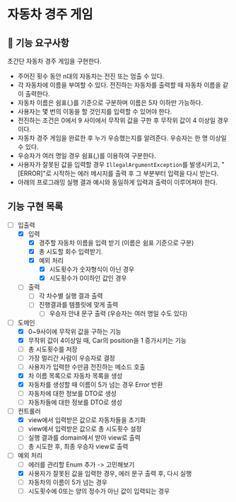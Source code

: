 # 자동차 경주 게임

## 🚀 기능 요구사항

초간단 자동차 경주 게임을 구현한다.

- 주어진 횟수 동안 n대의 자동차는 전진 또는 멈출 수 있다.
- 각 자동차에 이름을 부여할 수 있다. 전진하는 자동차를 출력할 때 자동차 이름을 같이 출력한다.
- 자동차 이름은 쉼표(,)를 기준으로 구분하며 이름은 5자 이하만 가능하다.
- 사용자는 몇 번의 이동을 할 것인지를 입력할 수 있어야 한다.
- 전진하는 조건은 0에서 9 사이에서 무작위 값을 구한 후 무작위 값이 4 이상일 경우이다.
- 자동차 경주 게임을 완료한 후 누가 우승했는지를 알려준다. 우승자는 한 명 이상일 수 있다.
- 우승자가 여러 명일 경우 쉼표(,)를 이용하여 구분한다.
- 사용자가 잘못된 값을 입력할 경우 `IllegalArgumentException`를 발생시키고, "[ERROR]"로 시작하는 에러 메시지를 출력 후 그 부분부터 입력을 다시 받는다.
- 아래의 프로그래밍 실행 결과 예시와 동일하게 입력과 출력이 이루어져야 한다.

## 기능 구현 목록

- [ ] 입출력
    - [x] 입력
        - [x] 경주할 자동차 이름을 입력 받기 (이름은 쉼표 기준으로 구분)
        - [x] 총 시도할 회수 입력받기.
        - [x] 예외 처리
            - [x] 시도횟수가 숫자형식이 아닌 경우
            - [x] 시도횟수가 0이하인 값인 경우
    - [ ] 출력
        - [ ] 각 차수별 실행 결과 출력
        - [ ] 진행결과를 템플릿에 맞게 출력
            - [ ] 우승자 안내 문구 출력 (우승자는 여러 명일 수도 있다)

- [ ] 도메인
    - [x] 0~9사이에 무작위 값을 구하는 기능
    - [x] 무작위 값이 4이상일 때, Car의 position을 1 증가시키는 기능
    - [ ] 총 시도횟수를 저장
    - [ ] 가장 멀리간 사람이 우승자로 결정
    - [ ] 사용자가 입력한 수만큼 전진하는 메소드 호출
    - [x] 차 이름 목록으로 자동차 목록을 생성
    - [x] 자동차를 생성할 때 이름이 5가 넘는 경우 Error 반환
    - [ ] 자동차에 대한 정보를 DTO로 생성
    - [ ] 자동차들에 대한 정보를 DTO로 생성

- [ ] 컨트롤러
    - [x] view에서 입력받은 값으로 자동차들을 초기화
    - [ ] view에서 입력받은 값으로 총 시도횟수 설정
    - [ ] 실행 결과를 domain에서 받아 view로 출력
    - [ ] 총 시도한 후, 최종 우승자 view로 출력

- [ ] 예외 처리
    - [ ] 에러를 관리할 Enum 추가 -> 고민해보기
    - [x] 사용자가 잘못된 값을 입력한 경우, 에러 문구 출력 후, 다시 실행
    - [ ] 자동차의 이름이 5가 넘는 경우
    - [ ] 시도횟수에 0또는 양의 정수가 아닌 값이 입력되는 경우